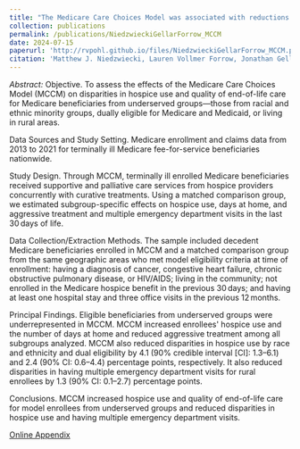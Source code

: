```yaml
---
title: "The Medicare Care Choices Model was associated with reductions in disparities in the use of hospice care for Medicare beneficiaries with terminal illness"
collection: publications
permalink: /publications/NiedzwieckiGellarForrow_MCCM
date: 2024-07-15
paperurl: 'http://rvpohl.github.io/files/NiedzwieckiGellarForrow_MCCM.pdf'
citation: 'Matthew J. Niedzwiecki, Lauren Vollmer Forrow, Jonathan Gellar, R. Vincent Pohl, Arnold Chen, Lynn Miescier, and Keith Kranker. 2024. “The Medicare Care Choices Model was associated with reductions in disparities in the use of hospice care for Medicare beneficiaries with terminal illness.” <i>Health Services Research</i>, 59(4), e14289.'
---
```

<i>Abstract:</i> Objective. To assess the effects of the Medicare Care Choices Model (MCCM) on disparities in hospice use and quality of end-of-life care for Medicare beneficiaries from underserved groups—those from racial and ethnic minority groups, dually eligible for Medicare and Medicaid, or living in rural areas.

Data Sources and Study Setting. Medicare enrollment and claims data from 2013 to 2021 for terminally ill Medicare fee-for-service beneficiaries nationwide.

Study Design. Through MCCM, terminally ill enrolled Medicare beneficiaries received supportive and palliative care services from hospice providers concurrently with curative treatments. Using a matched comparison group, we estimated subgroup-specific effects on hospice use, days at home, and aggressive treatment and multiple emergency department visits in the last 30 days of life.

Data Collection/Extraction Methods. The sample included decedent Medicare beneficiaries enrolled in MCCM and a matched comparison group from the same geographic areas who met model eligibility criteria at time of enrollment: having a diagnosis of cancer, congestive heart failure, chronic obstructive pulmonary disease, or HIV/AIDS; living in the community; not enrolled in the Medicare hospice benefit in the previous 30 days; and having at least one hospital stay and three office visits in the previous 12 months.

Principal Findings. Eligible beneficiaries from underserved groups were underrepresented in MCCM. MCCM increased enrollees' hospice use and the number of days at home and reduced aggressive treatment among all subgroups analyzed. MCCM also reduced disparities in hospice use by race and ethnicity and dual eligibility by 4.1 (90% credible interval [CI]: 1.3–6.1) and 2.4 (90% CI: 0.6–4.4) percentage points, respectively. It also reduced disparities in having multiple emergency department visits for rural enrollees by 1.3 (90% CI: 0.1–2.7) percentage points.

Conclusions. MCCM increased hospice use and quality of end-of-life care for model enrollees from underserved groups and reduced disparities in hospice use and having multiple emergency department visits.

[Online Appendix](http://rvpohl.github.io/files/NiedzwieckiGellarForrow_MCCM_App.pdf)
